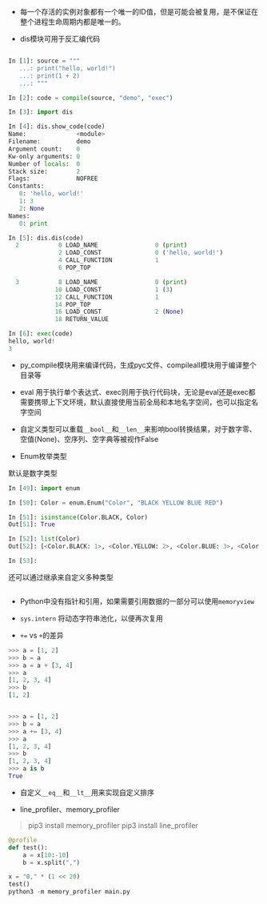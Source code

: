 
* 每一个存活的实例对象都有一个唯一的ID值，但是可能会被复用，是不保证在整个进程生命周期内都是唯一的。

* dis模块可用于反汇编代码

```python

In [1]: source = """
   ...: print("hello, world!")
   ...: print(1 + 2)
   ...: """

In [2]: code = compile(source, "demo", "exec")

In [3]: import dis

In [4]: dis.show_code(code)
Name:              <module>
Filename:          demo
Argument count:    0
Kw-only arguments: 0
Number of locals:  0
Stack size:        2
Flags:             NOFREE
Constants:
   0: 'hello, world!'
   1: 3
   2: None
Names:
   0: print

In [5]: dis.dis(code)
  2           0 LOAD_NAME                0 (print)
              2 LOAD_CONST               0 ('hello, world!')
              4 CALL_FUNCTION            1
              6 POP_TOP

  3           8 LOAD_NAME                0 (print)
             10 LOAD_CONST               1 (3)
             12 CALL_FUNCTION            1
             14 POP_TOP
             16 LOAD_CONST               2 (None)
             18 RETURN_VALUE

In [6]: exec(code)
hello, world!
3
```

* py_compile模块用来编译代码，生成pyc文件、compileall模块用于编译整个目录等

* eval 用于执行单个表达式、exec则用于执行代码块，无论是eval还是exec都需要携带上下文环境，默认直接使用当前全局和本地名字空间，也可以指定名字空间

* 自定义类型可以重载`__bool__`和`__len__`来影响bool转换结果，对于数字零、空值(None)、空序列、空字典等被视作False

* Enum枚举类型

默认是数字类型

```python
In [49]: import enum

In [50]: Color = enum.Enum("Color", "BLACK YELLOW BLUE RED")

In [51]: isinstance(Color.BLACK, Color)
Out[51]: True

In [52]: list(Color)
Out[52]: [<Color.BLACK: 1>, <Color.YELLOW: 2>, <Color.BLUE: 3>, <Color.RED: 4>]

In [53]:
```

还可以通过继承来自定义多种类型

```python

```

* Python中没有指针和引用，如果需要引用数据的一部分可以使用`memoryview`

* `sys.intern` 将动态字符串池化，以便再次复用

* `+=` vs `+`的差异

```python
>>> a = [1, 2]
>>> b = a
>>> a = a + [3, 4]
>>> a
[1, 2, 3, 4]
>>> b
[1, 2]


>>> a = [1, 2]
>>> b = a
>>> a += [3, 4]
>>> a
[1, 2, 3, 4]
>>> b
[1, 2, 3, 4]
>>> a is b
True
```

* 自定义`__eq__`和`__lt__`用来实现自定义排序

* line_profiler、memory_profiler

> pip3 install memory_profiler
> pip3 install line_profiler

```python
@profile
def test():
    a = x[10:-10]
    b = x.split(",")

x = "0," * (1 << 20)
test()
python3 -m memory_profiler main.py 
```

